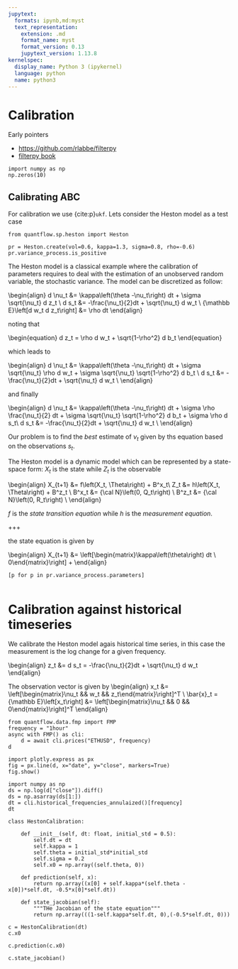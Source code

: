 ```yaml
---
jupytext:
  formats: ipynb,md:myst
  text_representation:
    extension: .md
    format_name: myst
    format_version: 0.13
    jupytext_version: 1.13.8
kernelspec:
  display_name: Python 3 (ipykernel)
  language: python
  name: python3
---
```


# Calibration

Early pointers

* https://github.com/rlabbe/filterpy
* [filterpy book](https://github.com/rlabbe/Kalman-and-Bayesian-Filters-in-Python)

```{code-cell} ipython3
import numpy as np
np.zeros(10)
```

## Calibrating ABC

For calibration we use {cite:p}`ukf`.
Lets consider the Heston model as a test case

```{code-cell} ipython3
from quantflow.sp.heston import Heston

pr = Heston.create(vol=0.6, kappa=1.3, sigma=0.8, rho=-0.6)
pr.variance_process.is_positive
```

The Heston model is a classical example where the calibration of parameters requires to deal with the estimation of an unobserved random variable, the stochastic variance. The model can be discretized as follow:

\begin{align}
 d \nu_t &= \kappa\left(\theta -\nu_t\right) dt + \sigma \sqrt{\nu_t} d z_t \\
 d s_t &= -\frac{\nu_t}{2}dt + \sqrt{\nu_t} d w_t \\
 {\mathbb E}\left[d w_t d z_t\right] &= \rho dt
\end{align}

noting that

\begin{equation}
d z_t = \rho d w_t + \sqrt{1-\rho^2} d b_t
\end{equation}

which leads to

\begin{align}
d \nu_t &= \kappa\left(\theta -\nu_t\right) dt + \sigma \sqrt{\nu_t} \rho d w_t + \sigma \sqrt{\nu_t} \sqrt{1-\rho^2} d b_t \\
d s_t &= -\frac{\nu_t}{2}dt + \sqrt{\nu_t} d w_t \\
\end{align}

and finally

\begin{align}
d \nu_t &= \kappa\left(\theta -\nu_t\right) dt + \sigma \rho \frac{\nu_t}{2} dt + \sigma \sqrt{\nu_t} \sqrt{1-\rho^2} d b_t + \sigma \rho d s_t\\
d s_t &= -\frac{\nu_t}{2}dt + \sqrt{\nu_t} d w_t \\
\end{align}

Our problem is to find the *best* estimate of $\nu_t$ given by ths equation based on the observations $s_t$.

The Heston model is a dynamic model which can be represented by a state-space form: $X_t$ is the state while $Z_t$ is the observable

\begin{align}
X_{t+1} &= f\left(X_t, \Theta\right) + B^x_t\\
Z_t &= h\left(X_t, \Theta\right) + B^z_t \\
B^x_t &= {\cal N}\left(0, Q_t\right) \\
B^z_t &= {\cal N}\left(0, R_t\right) \\
\end{align}

$f$ is the *state transition equation* while $h$ is the *measurement equation*.

+++

the state equation is given by

\begin{align}
X_{t+1} &= \left[\begin{matrix}\kappa\left(\theta\right) dt \\ 0\end{matrix}\right] + 
\end{align}

```{code-cell} ipython3
[p for p in pr.variance_process.parameters]
```

```{code-cell} ipython3

```

# Calibration against historical timeseries

We calibrate the Heston model agais historical time series, in this case the measurement is the log change for a given frequency.

\begin{align}
z_t &= d s_t = -\frac{\nu_t}{2}dt + \sqrt{\nu_t} d w_t
\end{align}

The observation vector is given by
\begin{align}
x_t &= \left[\begin{matrix}\nu_t && w_t && z_t\end{matrix}\right]^T \\
\bar{x}_t = {\mathbb E}\left[x_t\right] &= \left[\begin{matrix}\nu_t && 0 && 0\end{matrix}\right]^T
\end{align}

```{code-cell} ipython3
from quantflow.data.fmp import FMP
frequency = "1hour"
async with FMP() as cli:
    d = await cli.prices("ETHUSD", frequency)
d
```

```{code-cell} ipython3
import plotly.express as px
fig = px.line(d, x="date", y="close", markers=True)
fig.show()
```

```{code-cell} ipython3
import numpy as np
ds = np.log(d["close"]).diff()
ds = np.asarray(ds[1:])
dt = cli.historical_frequencies_annulaized()[frequency]
dt
```

```{code-cell} ipython3
class HestonCalibration:
    
    def __init__(self, dt: float, initial_std = 0.5):
        self.dt = dt
        self.kappa = 1
        self.theta = initial_std*initial_std
        self.sigma = 0.2
        self.x0 = np.array((self.theta, 0))
    
    def prediction(self, x):
        return np.array((x[0] + self.kappa*(self.theta - x[0])*self.dt, -0.5*x[0]*self.dt))
    
    def state_jacobian(self):
        """THe Jacobian of the state equation"""
        return np.array(((1-self.kappa*self.dt, 0),(-0.5*self.dt, 0)))
```

```{code-cell} ipython3
c = HestonCalibration(dt)
c.x0
```

```{code-cell} ipython3
c.prediction(c.x0)
```

```{code-cell} ipython3
c.state_jacobian()
```

```{code-cell} ipython3

```
